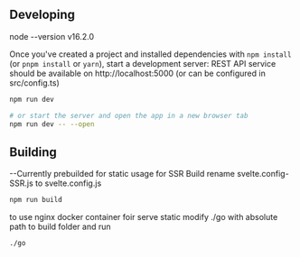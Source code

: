 
## Developing
node --version
    v16.2.0

Once you've created a project and installed dependencies with `npm install` (or `pnpm install` or `yarn`), start a development server:
REST API service should be available on http://localhost:5000 (or can be configured in src/config.ts)
```bash
npm run dev

# or start the server and open the app in a new browser tab
npm run dev -- --open
```

## Building

--Currently prebuilded for static usage
for SSR Build rename svelte.config-SSR.js to svelte.config.js

```bash
npm run build
```

to use nginx docker container foir serve static modify ./go with absolute path to build folder and run

```bash
./go
```
